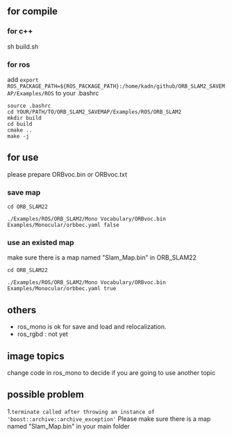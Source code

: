 ## for compile

### for c++
sh build.sh
### for ros
add `export ROS_PACKAGE_PATH=${ROS_PACKAGE_PATH}:/home/kadn/github/ORB_SLAM2_SAVEMAP/Examples/ROS`  to your .bashrc
```
source .bashrc
cd YOUR/PATH/TO/ORB_SLAM2_SAVEMAP/Examples/ROS/ORB_SLAM2
mkdir build
cd build
cmake ..
make -j
```

## for use
please prepare ORBvoc.bin or ORBvoc.txt
### save map

```
cd ORB_SLAM22

./Examples/ROS/ORB_SLAM2/Mono Vocabulary/ORBvoc.bin Examples/Monocular/orbbec.yaml false
```

### use an existed map

make sure there is a map named "Slam_Map.bin" in ORB_SLAM22

```
cd ORB_SLAM22

./Examples/ROS/ORB_SLAM2/Mono Vocabulary/ORBvoc.bin Examples/Monocular/orbbec.yaml true
```

## others
- ros_mono is ok for save and load and relocalization.
- ros_rgbd : not yet

## image topics

change code in  ros_mono to decide if you are going to use another topic


## possible problem 

1.`terminate called after throwing an instance of 'boost::archive::archive_exception'`
Please make sure there is a map named "Slam_Map.bin" in your main folder

